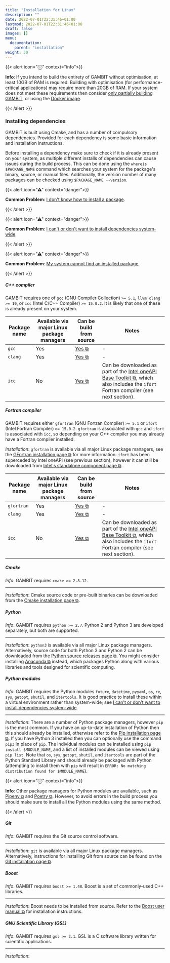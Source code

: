```yaml
---
title: "Installation for Linux"
description: ""
date: 2022-07-01T22:31:46+01:00
lastmod: 2022-07-01T22:31:46+01:00
draft: false
images: []
menu:
  documentation:
    parent: "installation"
weight: 30
---
```


{{< alert icon="ⓘ" context="info">}}

**Info**: If you intend to build the entirety of GAMBIT without optimisation, at least 10GB of RAM is required. Building with optimisation (for performance-critical applications) may require more than 20GB of RAM. If your system does not meet these requirements then consider [only partially building GAMBIT](/documentation/help/common_problems_and_questions#gambit-builds-extremely-slowly), or using the [Docker image](/documentation/installation/docker_usage).

{{< /alert >}}

### Installing dependencies

GAMBIT is built using Cmake, and has a number of compulsory dependencies. Provided for each dependency is some basic information and installation instructions.

Before installing a dependency make sure to check if it is already present on your system, as multiple different installs of dependencies can cause issues during the build process. This can be done using the `whereis $PACKAGE_NAME` command which searches your system for the package's binary, source, or manual files. Additionally, the version number of many packages can be checked using `$PACKAGE_NAME --version`. 

{{< alert icon="⚠" context="danger">}}

**Common Problem**: [I don't know how to install a package](/documentation/help/common_problems_and_questions#i-don-t-know-how-to-install-a-package).

{{< /alert >}}

{{< alert icon="⚠" context="danger">}}

**Common Problem**: [I can't or don't want to install dependencies system-wide](/documentation/help/common_problems_and_questions#i-can-t-or-don-t-want-to-install-dependencies-system-wide).

{{< /alert >}}

{{< alert icon="⚠" context="danger">}}

**Common Problem**: [My system cannot find an installed package](/documentation/help/common_problems_and_questions#my-system-cannot-find-an-installed-package).

{{< /alert >}}

##### C++ compiler

GAMBIT requires one of `gcc` (GNU Compiler Collection) `>= 5.1`, `llvm clang >= 10`, or `icc` (Intel C/C++ Compiler) `>= 15.0.2`. It is likely that one of these is already present on your system. 

| Package name | Available via major Linux package managers | Can be build from source | Notes |
| --- | --- | --- | --- |
| `gcc` | Yes | [Yes ⧉](https://gcc.gnu.org/install/index.html) | - |
| `clang` | Yes | [Yes ⧉](https://clang.llvm.org/get_started.html) | - |
| `icc` | No | [Yes ⧉](http://registrationcenter-download.intel.com/akdlm/irc_nas/1855/l_cc_p_10.1.026_INSTALL.htm) | Can be downloaded as part of the [Intel oneAPI Base Toolkit ⧉](https://www.intel.com/content/www/us/en/developer/tools/oneapi/base-toolkit.html#gs.a3697a), which also includes the `ifort` Fortran compiler (see next section). |

##### Fortran compiler

GAMBIT requires either `gfortran` (GNU Fortran Compiler) `>= 5.1` or `ifort` (Intel Fortran Compiler) `>= 15.0.2`. `gfortran` is associated with `gcc` and `ifort` is associated with `icc`, so depending on your C++ compiler you may already have a Fortran compiler installed.

*Installation*: `gfortran` is available via all major Linux package managers, see the [GFortran installation page ⧉](https://fortran-lang.org/learn/os_setup/install_gfortran#linux) for more information. `ifort` has been superceded by Intel oneAPI (see previous section), however it can still be downloaded from [Intel's standalone component page ⧉](https://www.intel.com/content/www/us/en/developer/articles/tool/oneapi-standalone-components.html#fortran).

| Package name | Available via major Linux package managers | Can be build from source | Notes |
| --- | --- | --- | --- |
| `gfortran` | Yes | [Yes ⧉](https://gcc.gnu.org/install/index.html) | - |
| `clang` | Yes | [Yes ⧉](https://clang.llvm.org/get_started.html) | - |
| `icc` | No | [Yes ⧉](http://registrationcenter-download.intel.com/akdlm/irc_nas/1855/l_cc_p_10.1.026_INSTALL.htm) | Can be downloaded as part of the [Intel oneAPI Base Toolkit ⧉](https://www.intel.com/content/www/us/en/developer/tools/oneapi/base-toolkit.html#gs.a3697a), which also includes the `ifort` Fortran compiler (see next section). |

##### Cmake

*Info*: GAMBIT requires `cmake >= 2.8.12`.

---

*Installation*: Cmake source code or pre-built binaries can be downloaded from the [Cmake installation page ⧉](https://cmake.org/install/).

##### Python

*Info*: GAMBIT requires `python >= 2.7`. Python 2 and Python 3 are developed separately, but both are supported.

---

*Installation*: `python3` is available via all major Linux package managers. Alternatively, source code for both Python 3 and Python 2 can be downloaded from the [Python source releases page ⧉](https://www.python.org/downloads/source/). You might consider installing [Anaconda ⧉](https://www.anaconda.com/) instead, which packages Python along with various libraries and tools designed for scientific computing.

##### Python modules

*Info*: GAMBIT requires the Python modules `future`, `datetime`, `pyyaml`, `os`, `re`, `sys`, `getopt`, `shutil`, and `itertools`. It is good practice to install these within a virtual environment rather than system-wide; see [I can't or don't want to install dependencies system-wide](/documentation/help/common_problems_and_questions#i-can-t-or-don-t-want-to-install-dependencies-system-wide). 

---

*Installation*: There are a number of Python package managers, however `pip` is the most common. If you have an up-to-date installation of Python then this should already be installed, otherwise refer to the [Pip installation page ⧉](https://pip.pypa.io/en/stable/installation/). If you have Python 3 installed then you can optionally use the command `pip3` in place of `pip`. The individual modules can be installed using `pip install $MODULE_NAME`, and a list of installed modules can be viewed using `pip list`. Note that `os`, `sys`, `getopt`, `shutil`, and `itertools` are part of the Python Standard Library and should already be packaged with Python (attempting to install them with `pip` will result in `ERROR: No matching distribution found for $MODULE_NAME`).

{{< alert icon="ⓘ" context="info">}}

**Info**: Other package managers for Python modules are available, such as [Pipenv ⧉](https://pipenv.pypa.io/en/latest/) and [Poetry ⧉](https://python-poetry.org/). However, to avoid errors in the build process you should make sure to install all the Python modules using the same method.

{{< /alert >}}

##### Git

*Info*: GAMBIT requires the Git source control software.

---

*Installation*: `git` is available via all major Linux package managers. Alternatively, instructions for installing Git from source can be found on the [Git installation page ⧉](https://git-scm.com/book/en/v2/Getting-Started-Installing-Git).

##### Boost

*Info*: GAMBIT requires `boost >= 1.48`. Boost is a set of commonly-used C++ libraries.

---

*Installation*: Boost needs to be installed from source. Refer to the [Boost user manual ⧉](https://www.boost.org/doc/libs/1_80_0/tools/build/doc/html/index.html#bbv2.installation) for installation instructions.

##### GNU Scientific Library (GSL)

*Info*: GAMBIT requires `gsl >= 2.1`. GSL is a C software library written for scientific applications.

---

*Installation*: 